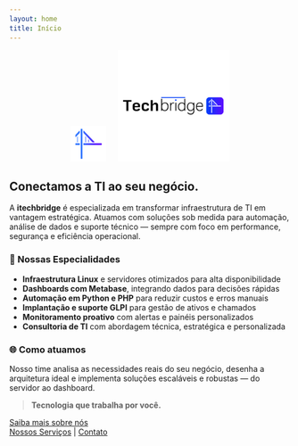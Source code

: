 ```yaml
---
layout: home
title: Início
---
```


<p align="center">
  <img src="/assets/img/logo-icon.png" alt="itechbridge icon" width="64" style="margin-right: 16px;">
  <img src="/assets/img/logo-full.png" alt="itechbridge logo" width="200">
</p>

## Conectamos a TI ao seu negócio.

A **itechbridge** é especializada em transformar infraestrutura de TI em vantagem estratégica. Atuamos com soluções sob medida para automação, análise de dados e suporte técnico — sempre com foco em performance, segurança e eficiência operacional.

### 🚀 Nossas Especialidades

- **Infraestrutura Linux** e servidores otimizados para alta disponibilidade  
- **Dashboards com Metabase**, integrando dados para decisões rápidas  
- **Automação em Python e PHP** para reduzir custos e erros manuais  
- **Implantação e suporte GLPI** para gestão de ativos e chamados  
- **Monitoramento proativo** com alertas e painéis personalizados  
- **Consultoria de TI** com abordagem técnica, estratégica e personalizada

### 🌐 Como atuamos

Nosso time analisa as necessidades reais do seu negócio, desenha a arquitetura ideal e implementa soluções escaláveis e robustas — do servidor ao dashboard.

> **Tecnologia que trabalha por você.**

[Saiba mais sobre nós](sobre)  
[Nossos Serviços](servicos) | [Contato](contato)

